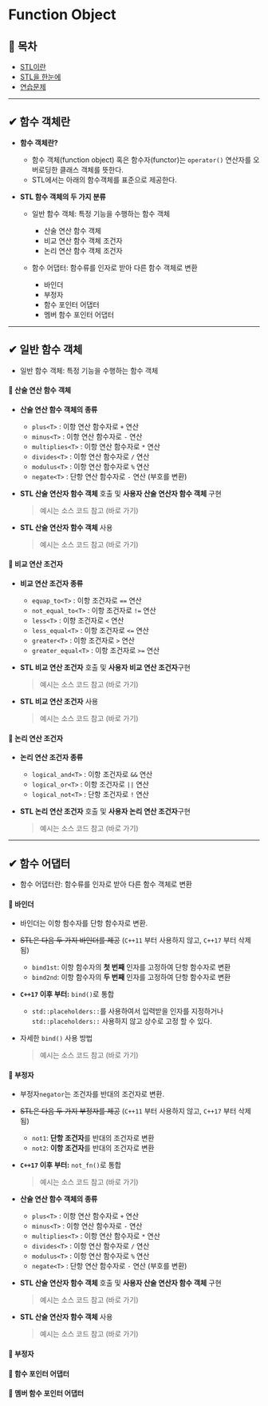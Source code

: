 ﻿# Function Object
## 📝 목차
- [STL이란](https://github.com/choisb/Study-Cpp-STL/tree/master/Ch05_What_is_STL#-stl이란)
- [STL을 한눈에](https://github.com/choisb/Study-Cpp-STL/tree/master/Ch05_What_is_STL#-stl을-한눈에)
- [연습문제](https://github.com/choisb/Study-Cpp-STL/tree/master/Ch05_What_is_STL#-연습문제)
___
## ✔ 함수 객체란
- **함수 객체란?**
    - 함수 객체(function object) 혹은 함수자(functor)는 `operator()` 연산자를 오버로딩한 클래스 객체를 뜻한다.
    - STL에서는 아래의 함수객체를 표준으로 제공한다.

- **STL 함수 객체의 두 가지 분류**
  - 일반 함수 객체: 특정 기능을 수행하는 함수 객체 
    - 산술 연산 함수 객체 
    - 비교 연산 함수 객체 조건자 
    - 논리 연산 함수 객체 조건자

  - 함수 어댑터: 함수류를 인자로 받아 다른 함수 객체로 변환
    - 바인더
    - 부정자
    - 함수 포인터 어댑터
    - 멤버 함수 포인터 어댑터

___
## ✔ 일반 함수 객체
- 일반 함수 객체: 특정 기능을 수행하는 함수 객체 
#### 📍 산술 연산 함수 객체

- **산술 연산 함수 객체의 종류**
  - `plus<T>` : 이항 연산 함수자로 `+` 연산
  - `minus<T>` : 이항 연산 함수자로 `-` 연산
  - `multiplies<T>` : 이항 연산 함수자로 `*` 연산
  - `divides<T>` : 이항 연산 함수자로 `/` 연산
  - `modulus<T>` : 이항 연산 함수자로 `%` 연산
  - `negate<T>` : 단항 연산 함수자로 `-` 연산 (부호를 변환)
 
- **STL 산술 연산자 함수 객체** 호출 및 **사용자 산술 연산자 함수 객체** 구현
  > 예시는 소스 코드 참고 (바로 가기)  
- **STL 산술 연산자 함수 객체** 사용
  > 예시는 소스 코드 참고 (바로 가기)

#### 📍 비교 연산 조건자

- **비교 연산 조건자 종류**
  - `equap_to<T>` : 이항 조건자로 `==` 연산
  - `not_equal_to<T>` : 이항 조건자로 `!=` 연산
  - `less<T>` : 이항 조건자로 `<` 연산
  - `less_equal<T>` : 이항 조건자로 `<=` 연산
  - `greater<T>` : 이항 조건자로 `>` 연산
  - `greater_equal<T>` : 이항 조건자로 `>=` 연산
 
- **STL 비교 연산 조건자** 호출 및 **사용자 비교 연산 조건자**구현
  > 예시는 소스 코드 참고 (바로 가기)  
- **STL 비교 연산 조건자** 사용
  > 예시는 소스 코드 참고 (바로 가기)  

#### 📍 논리 연산 조건자
- **논리 연산 조건자 종류**
  - `logical_and<T>` : 이항 조건자로 `&&` 연산
  - `logical_or<T>` : 이항 조건자로 `||` 연산
  - `logical_not<T>` : 단항 조건자로 `!` 연산

- **STL 논리 연산 조건자** 호출 및 **사용자 논리 연산 조건자**구현
  > 예시는 소스 코드 참고 (바로 가기)  

___
## ✔ 함수 어댑터
- 함수 어댑터란: 함수류를 인자로 받아 다른 함수 객체로 변환

#### 📍 바인더
- 바인더는 이항 함수자를 단항 함수자로 변환.

- ~~STL은 다음 두 가지 바인더를 제공~~ (`C++11` 부터 사용하지 않고, `C++17` 부터 삭제됨)
  - `bind1st`: 이항 함수자의 **첫 번째** 인자를 고정하여 단항 함수자로 변환
  - `bind2nd`: 이항 함수자의 **두 번째** 인자를 고정하여 단항 함수자로 변환
- **`C++17` 이후 부터:** `bind()`로 통합
  - `std::placeholders::`를 사용하여서 입력받을 인자를 지정하거나 `std::placeholders::` 사용하지 않고 상수로 고정 할 수 있다.
- 자세한 `bind()` 사용 방법
  > 예시는 소스 코드 참고 (바로 가기)

#### 📍 부정자
- 부정자`negator`는 조건자를 반대의 조건자로 변환.

- ~~STL은 다음 두 가지 부정자를 제공~~ (`C++11` 부터 사용하지 않고, `C++17` 부터 삭제됨)
  - `not1`: **단항 조건자**를 반대의 조건자로 변환
  - `not2`: **이항 조건자**를 반대의 조건자로 변환
- **`C++17` 이후 부터:** `not_fn()`로 통합
  > 예시는 소스 코드 참고 (바로 가기)

- **산술 연산 함수 객체의 종류**
  - `plus<T>` : 이항 연산 함수자로 `+` 연산
  - `minus<T>` : 이항 연산 함수자로 `-` 연산
  - `multiplies<T>` : 이항 연산 함수자로 `*` 연산
  - `divides<T>` : 이항 연산 함수자로 `/` 연산
  - `modulus<T>` : 이항 연산 함수자로 `%` 연산
  - `negate<T>` : 단항 연산 함수자로 `-` 연산 (부호를 변환)
 
- **STL 산술 연산자 함수 객체** 호출 및 **사용자 산술 연산자 함수 객체** 구현
  > 예시는 소스 코드 참고 (바로 가기)  
- **STL 산술 연산자 함수 객체** 사용
  > 예시는 소스 코드 참고 (바로 가기)



#### 📍 부정자
#### 📍 함수 포인터 어댑터
#### 📍 멤버 함수 포인터 어댑터
